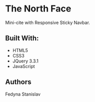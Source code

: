 # **The North Face**
Mini-cite with Responsive Sticky Navbar.

## **Built With:**
* HTML5
* CSS3
* JQuery 3.3.1
* JavaScript


## **Authors**
Fedyna Stanislav



